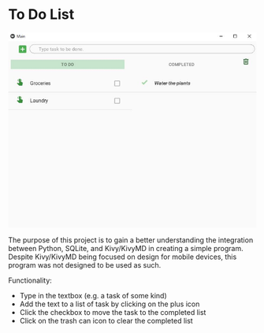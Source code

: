 # To Do List


![Image](example.JPG?raw=true)

The purpose of this project is to gain a better understanding the integration between Python, SQLite, and Kivy/KivyMD in creating a simple program. Despite Kivy/KivyMD being focused on design for mobile devices, this program was not designed to be used as such.

Functionality:
 - Type in the textbox (e.g. a task of some kind)
 - Add the text to a list of task by clicking on the plus icon
 - Click the checkbox to move the task to the completed list
 - Click on the trash can icon to clear the completed list
